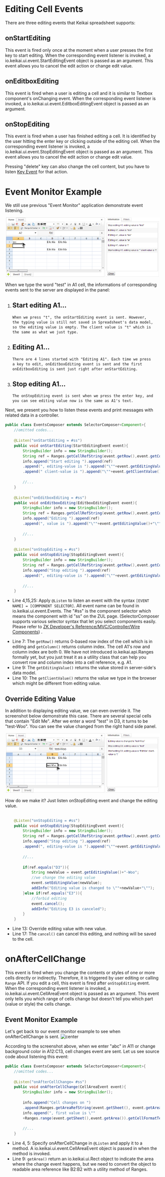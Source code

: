 # Editing Cell Events

There are three editing events that Keikai spreadsheet supports:

## onStartEditing

This event is fired only once at the moment when a user presses the
first key to start editing. When the corresponding event listener is
invoked, a
<javadoc directory="keikai">io.keikai.ui.event.StartEditingEvent</javadoc>
object is passed as an argument. This event allows you to cancel the
edit action or change edit value.

## onEditboxEditing

This event is fired when a user is editing a cell and it is similar to
Textbox component's onChanging event. When the corresponding event
listener is invoked, a
<javadoc directory="keikai">io.keikai.ui.event.EditboxEditingEvent</javadoc>
object is passed as an argument.

## onStopEditing

This event is fired when a user has finished editing a cell. It is
identified by the user hitting the enter key or clicking outside of the
editing cell. When the corresponding event listener is invoked, a
<javadoc directory="keikai">io.keikai.ui.event.StopEditingEvent</javadoc>
object is passed as an argument. This event allows you to cancel the
edit action or change edit value.

Pressing "delete" key can also change the cell content, but you have to
listen [ Key
Event](ZK_Spreadsheet_Essentials/Working_with_Spreadsheet/Handling_Events/Key_Event "wikilink")
for that action.

# Event Monitor Example

We still use previous "Event Monitor" application demonstrate event
listening.

![ center](/assets/images/dev-ref/zss-essentials-events-filter.png " center")

When we type the word "test" in A1 cell, the informations of
corresponding events sent to the server are displayed in the panel:

1.  Start editing A1...
      -   
        When we press "t", the onStartEditing event is sent. However,
        the typing value is still not saved in Spreadsheet's data model,
        so the editing value is empty. The client value is "t" which is
        the same as what we just type.
2.  Editing A1...
      -   
        There are 4 lines started with "Editing A1". Each time we press
        a key to edit, onEditboxEditing event is sent and the first
        onEditboxEditing is sent just right after onStartEditing.
3.  Stop editing A1...
      -   
        The onStopEditing event is sent when we press the enter key, and
        you can see editing value now is the same as A1's text.

Next, we present you how to listen these events and print messages with
related data in a controller.

``` java
public class EventsComposer extends SelectorComposer<Component>{
    //omitted codes...

    @Listen("onStartEditing = #ss")
    public void onStartEditing(StartEditingEvent event){
        StringBuilder info = new StringBuilder();
        String ref = Ranges.getCellRefString(event.getRow(),event.getColumn());
        info.append("Start editing ").append(ref)
        .append(", editing-value is ").append("\""+event.getEditingValue()+"\"")
        .append(" client-value is ").append("\""+event.getClientValue()+"\"");
        
        //...
    }

    @Listen("onEditboxEditing = #ss")
    public void onEditboxEditing(EditboxEditingEvent event){
        StringBuilder info = new StringBuilder();
        String ref = Ranges.getCellRefString(event.getRow(),event.getColumn());
        info.append("Editing ").append(ref)
        .append(", value is ").append("\""+event.getEditingValue()+"\"");
        
        //...
    }   
    
    @Listen("onStopEditing = #ss")
    public void onStopEditing(StopEditingEvent event){
        StringBuilder info = new StringBuilder();
        String ref = Ranges.getCellRefString(event.getRow(),event.getColumn());
        info.append("Stop editing ").append(ref)
        .append(", editing-value is ").append("\""+event.getEditingValue()+"\"");
        
        //...
    }
```

  - Line 4,15,25: Apply `@Listen` to listen an event with the syntax
    `[EVENT NAME] = [COMPONENT SELECTOR]`. All event name can be found
    in <javadoc directory="keikai">io.keikai.ui.event.Events</javadoc>.
    The "\#ss" is the component selector which means the component with
    id "ss" on the ZUL page. (SelectorComposer supports various selector
    syntax that let you select components easily. Please refer to [ZK
    Developer's Reference/MVC/Controller/Wire
    Components](ZK_Developer's_Reference/MVC/Controller/Wire_Components "wikilink"))
    .

<!-- end list -->

  - Line 7: The `getRow()` returns 0-based row index of the cell which
    is in editing and `getColumn()` returns column index. The cell A1's
    row and column index are both 0. We have not introduced
    <javadoc directory="keikai">io.keikai.api.Ranges</javadoc> formally
    yet, but you just treat it as a utility class that can help you
    convert row and column index into a cell reference, e.g. A1.
  - Line 9: The `getEditingValue()` returns the value stored in
    server-side's data model.
  - Line 10: The `getClientValue()` returns the value we type in the
    browser which might be different from editing value.

## Override Editing Value

In addition to displaying editing value, we can even override it. The
screenshot below demonstrate this case. There are several special cells
that contain "Edit Me". After we enter a word "test" in D3, it turns to
be "test-Woo". You can see the value changed from the right hand side
panel.

![ center ](/assets/images/dev-ref/zss-essentials-events-override-value.png " center ")

How do we make it? Just listen onStopEditing event and change the
editing value.

``` java

    @Listen("onStopEditing = #ss")
    public void onStopEditing(StopEditingEvent event){
        StringBuilder info = new StringBuilder();
        String ref = Ranges.getCellRefString(event.getRow(),event.getColumn());
        info.append("Stop editing ").append(ref)
        .append(", editing-value is ").append("\""+event.getEditingValue()+"\"");
        
        //...
        
        if(ref.equals("D3")){
            String newValue = event.getEditingValue()+"-Woo";
            //we change the editing value
            event.setEditingValue(newValue);
            addInfo("Editing value is changed to \""+newValue+"\"");
        }else if(ref.equals("E3")){
            //forbid editing
            event.cancel();
            addInfo("Editing E3 is canceled");
        }
    }
```

  - Line 13: Override editing value with new value.
  - Line 17: The `cancel()` can cancel this editing, and nothing will be
    saved to the cell.

# onAfterCellChange

This event is fired when you change the contents or styles of one or
more cells directly or indirectly. Therefore, it is triggered by user
editing or calling `Range` API. If you edit a cell, this event is fired
after `onStopEditing` event. When the corresponding event listener is
invoked, a
<javadoc directory="keikai">io.keikai.ui.event.CellAreaEvent</javadoc>
object is passed as an argument. This event only tells you which range
of cells change but doesn't tell you which part (value or style) the
cells change.

## Event Monitor Example

Let's get back to our event monitor example to see when
onAfterCellChange is sent. ![
center](/assets/images/dev-ref/zss-essentials-events-cellChange.png " center")

According to the screenshot above, when we enter "abc" in A11 or change
background color in A12:C13, cell changes event are sent. Let us see
source code about listening this event:

``` java
public class EventsComposer extends SelectorComposer<Component>{
    //omitted codes...
 
    @Listen("onAfterCellChange= #ss")
    public void onAfterCellChange(CellAreaEvent event){
        StringBuilder info = new StringBuilder();
        
        info.append("Cell changes on ")
        .append(Ranges.getAreaRefString(event.getSheet(), event.getArea()));
        info.append(", first value is \""
        +Ranges.range(event.getSheet(),event.getArea()).getCellFormatText()+"\"");
        
        //...
    }
```

  - Line 4, 5: Specify onAfterCellChange in `@Listen` and apply it to a
    method. A
    <javadoc directory="keikai">io.keikai.ui.event.CellAreaEvent</javadoc>
    object is passed in when the method is invoked.
  - Line 9: `getArea()` return an
    <javadoc directory='zss'>io.keikai.ui.Rect</javadoc> object to
    indicate the area where the change event happens, but we need to
    convert the object to readable area reference like B2:B2 with a
    utility method of Ranges.
